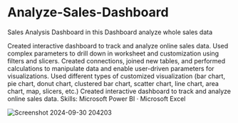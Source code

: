 # Analyze-Sales-Dashboard
Sales Analysis Dashboard in this Dashboard analyze whole sales data

Created interactive dashboard to track and analyze online sales data.
Used complex parameters to drill down in worksheet and customization using filters and slicers.
Created connections, joined new tables, and performed calculations to manipulate data and enable user-driven parameters for visualizations.
Used different types of customized visualization (bar chart, pie chart, donut chart, clustered bar chart, scatter chart, line chart, area chart, map, slicers, etc.)
Created interactive dashboard to track and analyze online sales data.
Skills: Microsoft Power BI · Microsoft Excel

![Screenshot 2024-09-30 204203](https://github.com/user-attachments/assets/aed8a083-186c-4fc1-8ded-750f571055d5)
